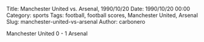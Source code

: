 Title: Manchester United vs. Arsenal, 1990/10/20
Date: 1990/10/20 00:00
Category: sports
Tags: football, football scores, Manchester United, Arsenal
Slug: manchester-united-vs-arsenal
Author: carbonero


Manchester United 0 - 1 Arsenal
